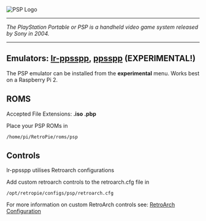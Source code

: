 ![PSP Logo](http://vignette4.wikia.nocookie.net/danganronpa/images/d/df/PSP_Logo.png/revision/latest?cb=20141222033722)

***
_The PlayStation Portable or PSP is a handheld video game system released by Sony in 2004._

***
## Emulators: [lr-ppsspp](https://github.com/libretro/libretro-ppsspp), [ppsspp](https://github.com/hrydgard/ppsspp) (EXPERIMENTAL!)

The PSP emulator can be installed from the **experimental** menu. Works best on a Raspberry Pi 2. 

## ROMS
Accepted File Extensions: **.iso .pbp**

Place your PSP ROMs in 
```
/home/pi/RetroPie/roms/psp
````


## Controls

lr-ppsspp utilises Retroarch configurations

Add custom retroarch controls to the retroarch.cfg file in
```shell
/opt/retropie/configs/psp/retroarch.cfg
```
For more information on custom RetroArch controls see: [RetroArch Configuration](https://github.com/petrockblog/RetroPie-Setup/wiki/RetroArch-Configuration)